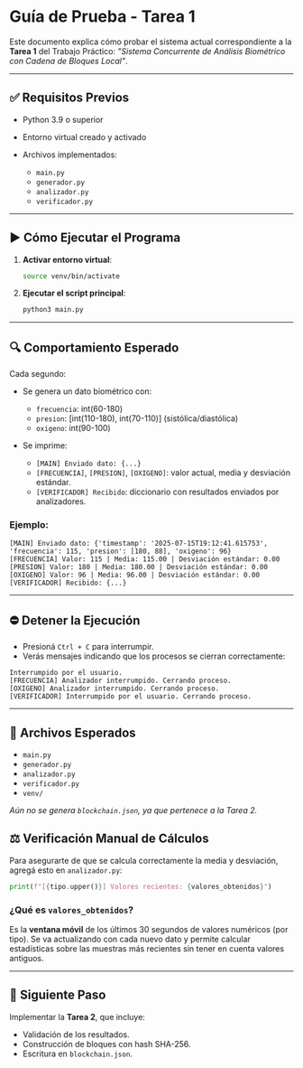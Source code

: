 # Guía de Prueba - Tarea 1

Este documento explica cómo probar el sistema actual correspondiente a la **Tarea 1** del Trabajo Práctico: *"Sistema Concurrente de Análisis Biométrico con Cadena de Bloques Local"*.

---

## ✅ Requisitos Previos

* Python 3.9 o superior
* Entorno virtual creado y activado
* Archivos implementados:

  * `main.py`
  * `generador.py`
  * `analizador.py`
  * `verificador.py`

---

## ▶️ Cómo Ejecutar el Programa

1. **Activar entorno virtual**:

   ```bash
   source venv/bin/activate
   ```

2. **Ejecutar el script principal**:

   ```bash
   python3 main.py
   ```

---

## 🔍 Comportamiento Esperado

Cada segundo:

* Se genera un dato biométrico con:

  * `frecuencia`: int(60-180)
  * `presion`: \[int(110-180), int(70-110)] (sistólica/diastólica)
  * `oxigeno`: int(90-100)
* Se imprime:

  * `[MAIN] Enviado dato: {...}`
  * `[FRECUENCIA]`, `[PRESION]`, `[OXIGENO]`: valor actual, media y desviación estándar.
  * `[VERIFICADOR] Recibido`: diccionario con resultados enviados por analizadores.

### Ejemplo:

```
[MAIN] Enviado dato: {'timestamp': '2025-07-15T19:12:41.615753', 'frecuencia': 115, 'presion': [180, 88], 'oxigeno': 96}
[FRECUENCIA] Valor: 115 | Media: 115.00 | Desviación estándar: 0.00
[PRESION] Valor: 180 | Media: 180.00 | Desviación estándar: 0.00
[OXIGENO] Valor: 96 | Media: 96.00 | Desviación estándar: 0.00
[VERIFICADOR] Recibido: {...}
```

---

## ⛔️ Detener la Ejecución

* Presioná `Ctrl + C` para interrumpir.
* Verás mensajes indicando que los procesos se cierran correctamente:

```
Interrumpido por el usuario.
[FRECUENCIA] Analizador interrumpido. Cerrando proceso.
[OXIGENO] Analizador interrumpido. Cerrando proceso.
[VERIFICADOR] Interrumpido por el usuario. Cerrando proceso.
```

---

## 📂 Archivos Esperados

* `main.py`
* `generador.py`
* `analizador.py`
* `verificador.py`
* `venv/`

*Aún no se genera `blockchain.json`, ya que pertenece a la Tarea 2.*



## ⚖️ Verificación Manual de Cálculos

Para asegurarte de que se calcula correctamente la media y desviación, agregá esto en `analizador.py`:

```python
print(f"[{tipo.upper()}] Valores recientes: {valores_obtenidos}")
```

### ¿Qué es `valores_obtenidos`?

Es la **ventana móvil** de los últimos 30 segundos de valores numéricos (por tipo). Se va actualizando con cada nuevo dato y permite calcular estadísticas sobre las muestras más recientes sin tener en cuenta valores antiguos.

---

## 🚀 Siguiente Paso

Implementar la **Tarea 2**, que incluye:

* Validación de los resultados.
* Construcción de bloques con hash SHA-256.
* Escritura en `blockchain.json`.
